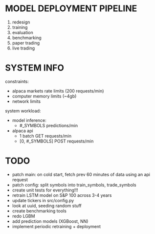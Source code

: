 # MODEL DEPLOYMENT PIPELINE
1. redesign
2. training
3. evaluation
4. benchmarking
5. paper trading
6. live trading

# SYSTEM INFO
constraints:
- alpaca markets rate limits (200 requests/min)
- computer memory limits (~4gb)
- network limits

system workload:
- model inference:
  - #_SYMBOLS predictions/min
- alpaca api
  - 1 batch GET requests/min
  - [0, #_SYMBOLS] POST requests/min

# TODO
- patch main: on cold start, fetch prev 60 minutes of data using an api request
- patch config: split symbols into train_symbols, trade_symbols
- create unit tests for everything!!!
- retrain LSTM model on S&P 100 across 3-4 years
- update tickers in src/config.py
- look at uuid, seeding random stuff
- create benchmarking tools
- redo LGBM
- add prediction models (XGBoost, NN)
- implement periodic retraining + deployment